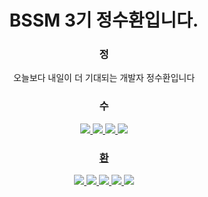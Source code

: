 <div align="center">

<h1>BSSM 3기 정수환입니다.</h1>
<h3>정</h3>
오늘보다 내일이 더 기대되는 개발자 정수환입니다
<br/>
<h3>수</h3>
<a href = "https://suhwax423.tistory.com/"><img src="https://img.shields.io/badge/Tistory-000000?style=flat-square&logo=tistory&logoColor=white"/>
<a href = "https://wise-flavor-74c.notion.site/76949f0eda8540d383b7a53eb6277640"><img src="https://img.shields.io/badge/Notion-000000?style=flat-square&logo=Notion&logoColor=white"/>
<a href = "https://github.com/JungSuHwan23"><img src="https://img.shields.io/badge/Github-000000?style=flat-square&logo=Github&logoColor=white"/>
<a href = "https://www.instagram.com/hwax._.423/"><img src="https://img.shields.io/badge/Instagram-000000?style=flat-square&logo=Instagram&logoColor=white"/>
<br/>
<h3>환</h3>
<img src="https://img.shields.io/badge/Spring-000000?style=flat-square&logo=Spring&logoColor=white"/>
<img src="https://img.shields.io/badge/Arduino-000000?style=flat-square&logo=Arduino&logoColor=white"/>
<img src="https://img.shields.io/badge/Python-000000?style=flat-square&logo=Python&logoColor=white"/>
<img src="https://img.shields.io/badge/Oracle-000000?style=flat-square&logo=Oracle&logoColor=white"/>
<img src="https://img.shields.io/badge/C-000000?style=flat-square&logo=C&logoColor=white"/>


</div>
